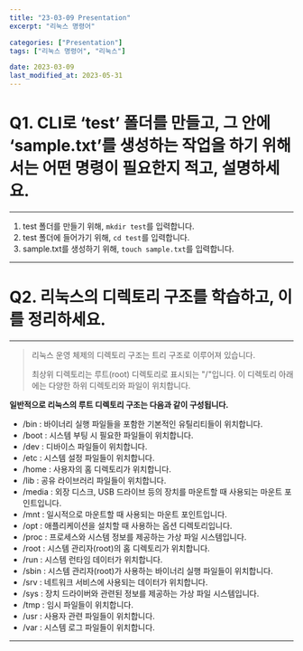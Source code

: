 ```yaml
---
title: "23-03-09 Presentation"
excerpt: "리눅스 명령어"

categories: ["Presentation"]
tags: ["리눅스 명령어", "리눅스"]

date: 2023-03-09
last_modified_at: 2023-05-31
---
```


# Q1. CLI로 ‘test’ 폴더를 만들고, 그 안에 ‘sample.txt’를 생성하는 작업을 하기 위해서는 어떤 명령이 필요한지 적고, 설명하세요.

---

1. test 폴더를 만들기 위해, `mkdir test`를 입력합니다.
2. test 폴더에 들어가기 위해, `cd test`를 입력합니다.
3. sample.txt를 생성하기 위해, `touch sample.txt`를 입력합니다.

---

# Q2. 리눅스의 디렉토리 구조를 학습하고, 이를 정리하세요. 

---

>  리눅스 운영 체제의 디렉토리 구조는 트리 구조로 이루어져 있습니다.
>
> 최상위 디렉토리는 루트(root) 디렉토리로 표시되는 "/"입니다. 이 디렉토리 아래에는 다양한 하위 디렉토리와 파일이 위치합니다.

**일반적으로 리눅스의 루트 디렉토리 구조는 다음과 같이 구성됩니다.**

- /bin : 바이너리 실행 파일들을 포함한 기본적인 유틸리티들이 위치합니다.
- /boot : 시스템 부팅 시 필요한 파일들이 위치합니다.
- /dev : 디바이스 파일들이 위치합니다.
- /etc : 시스템 설정 파일들이 위치합니다.
- /home : 사용자의 홈 디렉토리가 위치합니다.
- /lib : 공유 라이브러리 파일들이 위치합니다.
- /media : 외장 디스크, USB 드라이브 등의 장치를 마운트할 때 사용되는 마운트 포인트입니다.
- /mnt : 일시적으로 마운트할 때 사용되는 마운트 포인트입니다.
- /opt : 애플리케이션을 설치할 때 사용하는 옵션 디렉토리입니다.
- /proc : 프로세스와 시스템 정보를 제공하는 가상 파일 시스템입니다.
- /root : 시스템 관리자(root)의 홈 디렉토리가 위치합니다.
- /run : 시스템 런타임 데이터가 위치합니다.
- /sbin : 시스템 관리자(root)가 사용하는 바이너리 실행 파일들이 위치합니다.
- /srv : 네트워크 서비스에 사용되는 데이터가 위치합니다.
- /sys : 장치 드라이버와 관련된 정보를 제공하는 가상 파일 시스템입니다.
- /tmp : 임시 파일들이 위치합니다.
- /usr : 사용자 관련 파일들이 위치합니다.
- /var : 시스템 로그 파일들이 위치합니다.



---
